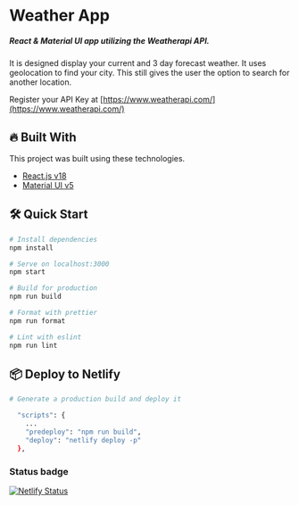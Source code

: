 # Weather App

##### React & Material UI app utilizing the Weatherapi API.

It is designed display your current and 3 day forecast weather.
It uses geolocation to find your city. This still gives the user the option to search for another location.

Register your API Key at
[https://www.weatherapi.com/](https://www.weatherapi.com/)

## :fire: Built With

This project was built using these technologies.

- [React.js v18](https://reactjs.org/)
- [Material UI v5](https://mui.com/)

## 🛠 Quick Start

```bash
# Install dependencies
npm install

# Serve on localhost:3000
npm start

# Build for production
npm run build

# Format with prettier
npm run format

# Lint with eslint
npm run lint
```

## :package: Deploy to Netlify

```bash
# Generate a production build and deploy it

  "scripts": {
    ...
    "predeploy": "npm run build",
    "deploy": "netlify deploy -p"
  },
```

### Status badge

[![Netlify Status](https://api.netlify.com/api/v1/badges/60489cf1-a118-47ff-bcae-6b6b2b957f2a/deploy-status)](https://app.netlify.com/sites/the-awesome-theobroma-site/deploys)
